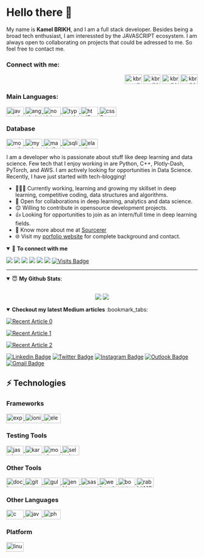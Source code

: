 # Hello there 👋

My name is **Kamel BRIKH**, and I am a full stack developer. Besides being a broad tech enthusiast, I am interessted by the JAVASCRIPT ecosystem. I am always open to collaborating on projects that could be adressed to me. So feel free to contact me.




<h3 align="left">Connect with me:</h3>
<p align="right">
<a href="https://dev.to/kbrikh" target="blank"><img align="center" src="https://cdn.jsdelivr.net/npm/simple-icons@3.0.1/icons/dev-dot-to.svg" alt="kbrik" height="25" width="45" /></a>
<a href="https://twitter.com/kbrikh" target="blank"><img align="center" src="https://cdn.jsdelivr.net/npm/simple-icons@3.0.1/icons/twitter.svg" alt="kbrikh" height="25" width="45" /></a>
<a href="https://linkedin.com/in/kbrikh" target="blank"><img align="center" src="https://cdn.jsdelivr.net/npm/simple-icons@3.0.1/icons/linkedin.svg" alt="kbrikh" height="25" width="45" /></a>
<a href="https://stackoverflow.com/users/kbrikh" target="blank"><img align="center" src="https://cdn.jsdelivr.net/npm/simple-icons@3.0.1/icons/stackoverflow.svg" alt="kbrikh" height="25" width="45" /></a>
</p>

<h3 align="left">Main Languages:</h3>
<p align="left"> 
<a href="https://developer.mozilla.org/en-US/docs/Web/JavaScript" target="_blank"> <img align="center" src="https://devicons.github.io/devicon/devicon.git/icons/javascript/javascript-original.svg" alt="javascript" width="45" height="25"/> </a> 
<a href="https://angular.io" target="_blank"> <img align="center" src="https://devicons.github.io/devicon/devicon.git/icons/angularjs/angularjs-original.svg" alt="angularjs" width="45" height="25"/> </a> 
<a href="https://nodejs.org" target="_blank"> <img align="center" src="https://devicons.github.io/devicon/devicon.git/icons/nodejs/nodejs-original-wordmark.svg" alt="nodejs" width="45" height="25"/> </a> 
<a href="https://www.typescriptlang.org/" target="_blank"> <img align="center" src="https://devicons.github.io/devicon/devicon.git/icons/typescript/typescript-original.svg" alt="typescript" width="45" height="25"/> </a> 
<a href="https://www.w3schools.com/html/" target="_blank"> <img align="center" src="https://devicons.github.io/devicon/devicon.git/icons/html5/html5-original-wordmark.svg" alt="html5" width="45" height="25"/> </a>
<a href="https://www.w3schools.com/css/" target="_blank"> <img align="center" src="https://devicons.github.io/devicon/devicon.git/icons/css3/css3-original-wordmark.svg" alt="css3" width="45" height="25"/> </a>
</p>

<h3 align="left">Database</h3>
<p align="left">
<a href="https://www.mongodb.com/" target="_blank"> <img align="center" src="https://devicons.github.io/devicon/devicon.git/icons/mongodb/mongodb-original-wordmark.svg" alt="mongodb" width="45" height="25"/> </a> 
<a href="https://www.mysql.com/" target="_blank"> <img align="center" src="https://devicons.github.io/devicon/devicon.git/icons/mysql/mysql-original-wordmark.svg" alt="mysql" width="45" height="25"/> </a> 
<a href="https://mariadb.org/" target="_blank"> <img align="center" src="https://www.vectorlogo.zone/logos/mariadb/mariadb-icon.svg" alt="mariadb" width="45" height="25"/> </a>  
<a href="https://www.sqlite.org/" target="_blank"> <img align="center" src="https://www.vectorlogo.zone/logos/sqlite/sqlite-icon.svg" alt="sqlite" width="45" height="25"/> </a> 
<a href="https://www.elastic.co" target="_blank"> <img align="center" src="https://www.vectorlogo.zone/logos/elastic/elastic-icon.svg" alt="elasticsearch" width="45" height="25"/> </a>
</p>




I am a developer who is passionate about stuff like deep learning and data science. Few tech that I enjoy working in are Python, C++, Plotly-Dash, PyTorch, and  AWS. I am actively looking for opportunities in Data Science. Recently, I have just started with tech-blogging!

- 👨🏽‍💻 Currently working, learning and growing my skillset in deep learning, competitive coding, data structures and algorithms.
- 🤝 Open for collaborations in deep learning, analytics and data science.
- 😊 Willing to contribute in opensource development projects.
- 👍 Looking for opportunities to join as an intern/full time in deep learning fields.
- 👨 Know more about me at [Sourcerer](https://sourcerer.io/pr2tik1) 
- 🌐 Visit my [porfolio website](https://pr2tik1.github.io/) for complete background and contact.

<details open>
<summary>🤝 <b>To connect with me</b></summary>

<p align = "center">
 
[<img src ="https://img.shields.io/badge/portfolio-%23.svg?&style=for-the-badge&logo=&logoColor=white%22">](https://pr2tik1.github.io/)
[<img src="https://img.shields.io/badge/twitter-%231DA1F2.svg?&style=for-the-badge&logo=twitter&logoColor=white" />](https://twitter.com/Pratikpkb) 
[<img src="https://img.shields.io/badge/medium-%2312100E.svg?&style=for-the-badge&logo=medium&logoColor=white" />](https://medium.com/@pratikbaitha04)
[<img src="https://img.shields.io/badge/linkedin-%230077B5.svg?&style=for-the-badge&logo=linkedin&logoColor=white" />](https://www.linkedin.com/in/pratik-kumar04/)
[<img src = "https://img.shields.io/badge/instagram-%23E4405F.svg?&style=for-the-badge&logo=instagram&logoColor=white">](https://www.instagram.com/pratikkumar04/)
[<img src="https://img.shields.io/badge/facebook-%231877F2.svg?&style=for-the-badge&logo=facebook&logoColor=white" />](https://www.facebook.com/pr2tik1) 
[![Visits Badge](https://badges.pufler.dev/visits/pr2tik1/pr2tik1?style=for-the-badge)](https://github.com/pr2tik1/pr2tik1)

</p>

</details>

---

<details open>
 <summary> 😇 <b>My Github Stats</b>: </summary>

<br>

<p align = "center">
  <img src = "https://github-readme-stats.vercel.app/api?username=pr2tik1&show_icons=true&theme=tokyonight&line_height=27">
  <img src = "https://github-readme-stats.vercel.app/api/top-langs/?username=pr2tik1&hide=css,java,html&theme=tokyonight">
</p>

</details>



<details open> 
 <summary><b>Checkout my latest Medium articles</b> :bookmark_tabs:</summary>
 
  <a target="_blank" href="https://github-readme-medium-recent-article.vercel.app/medium/@pratikbaitha04/0"><img src="https://github-readme-medium-recent-article.vercel.app/medium/@pratikbaitha04/0" alt="Recent Article 0"></a>

  <a target="_blank" href="https://github-readme-medium-recent-article.vercel.app/medium/@pratikbaitha04/1"><img src="https://github-readme-medium-recent-article.vercel.app/medium/@pratikbaitha04/1" alt="Recent Article 1"></a>

  <a target="_blank" href="https://github-readme-medium-recent-article.vercel.app/medium/@pratikbaitha04/2"><img src="https://github-readme-medium-recent-article.vercel.app/medium/@pratikbaitha04/2" alt="Recent Article 2"></a>

</details>








[![Linkedin Badge](https://img.shields.io/badge/-Mohamed%20IDRISSI-blue?style=flat-square&logo=Linkedin&logoColor=white&link=https://www.linkedin.com/in/mohamed-idrissi-b5a14a14/)](https://www.linkedin.com/in/mohamed-idrissi-b5a14a14/)
[![Twitter Badge](https://img.shields.io/badge/-mohamed_idrissi-1da1f2?style=flat-square&logo=twitter&logoColor=white&link=https://twitter.com/mohamed_idrissi)](https://twitter.com/mohamed_idrissi)
[![Instagram Badge](https://img.shields.io/badge/-idrissi_007-purple?style=flat-square&logo=instagram&logoColor=white&link=https://instagram.com/idrissi_007/)](https://instagram.com/idrissi_007)
[![Outlook Badge](http://img.shields.io/badge/-med.idrissi@outlook.com-purple?style=flat-square&logo=Microsoft%20Outlook&logoColor=white&link=mailto:med.idrissi@outlook.com)](mailto:med.idrissi@outlook.com)
[![Gmail Badge](https://img.shields.io/badge/-midrissi.pro@gmail.com-c14438?style=flat-square&logo=Gmail&logoColor=white&link=mailto:midrissi.pro@gmail.com)](mailto:midrissi.pro@gmail.com)

## ⚡ Technologies


<h3 align="left">Frameworks</h3>
<p align="left">
</a> <a href="https://expressjs.com" target="_blank"> <img align="center" src="https://devicons.github.io/devicon/devicon.git/icons/express/express-original-wordmark.svg" alt="express" width="45" height="25"/> </a>
 <a href="https://ionicframework.com" target="_blank"> <img align="center" src="https://upload.wikimedia.org/wikipedia/commons/d/d1/Ionic_Logo.svg" alt="ionic" width="45" height="25"/> </a> <a href="https://www.electronjs.org" target="_blank"> <img align="center" src="https://devicons.github.io/devicon/devicon.git/icons/electron/electron-original.svg" alt="electron" width="45" height="25"/> </a>
</p>

<h3 align="left">Testing Tools</h3>
<p align="left">
<a href="https://jasmine.github.io/" target="_blank"> <img align="center" src="https://www.vectorlogo.zone/logos/jasmine/jasmine-icon.svg" alt="jasmine" width="45" height="25"/> </a> 
<a href="https://karma-runner.github.io/latest/index.html" target="_blank"> <img align="center" src="https://raw.githubusercontent.com/detain/svg-logos/780f25886640cef088af994181646db2f6b1a3f8/svg/karma.svg" alt="karma" width="45" height="25"/> </a> 
<a href="https://mochajs.org" target="_blank"> <img align="center" src="https://www.vectorlogo.zone/logos/mochajs/mochajs-icon.svg" alt="mocha" width="45" height="25"/> </a> 
<a href="https://www.selenium.dev" target="_blank"> <img align="center" src="https://raw.githubusercontent.com/detain/svg-logos/780f25886640cef088af994181646db2f6b1a3f8/svg/selenium-logo.svg" alt="selenium" width="45" height="25"/> </a>
</p>

<h3 align="left">Other Tools</h3>
<p align="left">
<a href="https://www.docker.com/" target="_blank"> <img align="center" src="https://devicons.github.io/devicon/devicon.git/icons/docker/docker-original-wordmark.svg" alt="docker" width="45" height="25"/> </a>
<a href="https://git-scm.com/" target="_blank"> <img align="center" src="https://www.vectorlogo.zone/logos/git-scm/git-scm-icon.svg" alt="git" width="45" height="25"/> </a>
<a href="https://gulpjs.com" target="_blank"> <img align="center" src="https://devicons.github.io/devicon/devicon.git/icons/gulp/gulp-plain.svg" alt="gulp" width="45" height="25"/> </a>
<a href="https://www.jenkins.io" target="_blank"> <img align="center" src="https://www.vectorlogo.zone/logos/jenkins/jenkins-icon.svg" alt="jenkins" width="45" height="25"/> </a>
<a href="https://sass-lang.com" target="_blank"> <img align="center" src="https://devicons.github.io/devicon/devicon.git/icons/sass/sass-original.svg" alt="sass" width="45" height="25"/> </a>
<a href="https://webpack.js.org" target="_blank"> <img align="center" src="https://devicons.github.io/devicon/devicon.git/icons/webpack/webpack-original.svg" alt="webpack" width="45" height="25"/> </a>
<a href="https://getbootstrap.com" target="_blank"> <img align="center" src="https://devicons.github.io/devicon/devicon.git/icons/bootstrap/bootstrap-plain.svg" alt="bootstrap" width="45" height="25"/> </a>
<a href="https://www.rabbitmq.com" target="_blank"> <img align="center" src="https://www.vectorlogo.zone/logos/rabbitmq/rabbitmq-icon.svg" alt="rabbitMQ" width="45" height="25"/> </a>
</p>

<h3 align="left">Other Languages</h3>
<p align="left">
<a href="https://www.cprogramming.com/" target="_blank"> <img align="center" src="https://devicons.github.io/devicon/devicon.git/icons/c/c-original.svg" alt="c" width="45" height="25"/> </a>
<a href="https://www.java.com" target="_blank"> <img align="center" src="https://devicons.github.io/devicon/devicon.git/icons/java/java-original-wordmark.svg" alt="java" width="45" height="25"/> </a>
<a href="https://www.php.net" target="_blank"> <img align="center" src="https://devicons.github.io/devicon/devicon.git/icons/php/php-original.svg" alt="php" width="45" height="25"/> </a>
</p>

<h3 align="left">Platform</h3>
<p align="left">
<a href="https://www.linux.org/" target="_blank"> <img align="center" src="https://devicons.github.io/devicon/devicon.git/icons/linux/linux-original.svg" alt="linux" width="45" height="25"/> </a>
</p>



<!--
**kbrikh/kbrikh** is a ✨ _special_ ✨ repository because its `README.md` (this file) appears on your GitHub profile.

Here are some ideas to get you started:

- 🔭 I’m currently working on ...
- 🌱 I’m currently learning ...
- 👯 I’m looking to collaborate on ...
- 🤔 I’m looking for help with ...
- 💬 Ask me about ...
- 📫 How to reach me: ...
- 😄 Pronouns: ...
- ⚡ Fun fact: ...
-->
